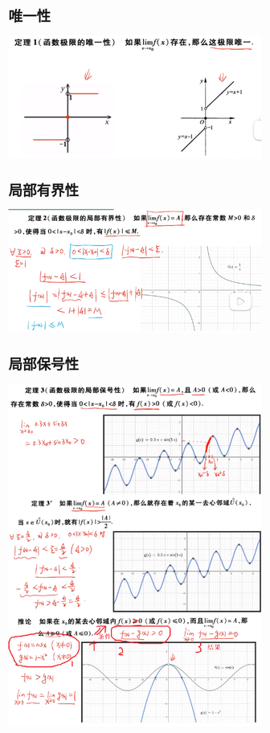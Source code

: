 # 唯一性
![](../../photo/Pasted%20image%2020240520170826.png)

# 局部有界性
![](../../photo/Pasted%20image%2020240520170740.png)

# 局部保号性
![](../../photo/Pasted%20image%2020240520170021.png)
![](../../photo/Pasted%20image%2020240520170040.png)
![](../../photo/Pasted%20image%2020240520170558.png)